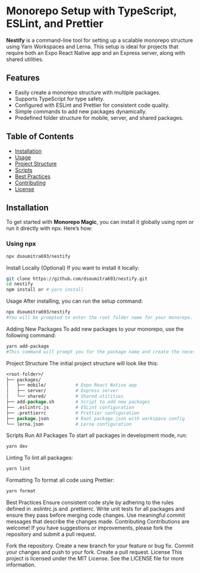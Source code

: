 # Monorepo Setup with TypeScript, ESLint, and Prettier

**Nestify** is a command-line tool for setting up a scalable monorepo structure using Yarn Workspaces and Lerna. This setup is ideal for projects that require both an Expo React Native app and an Express server, along with shared utilities.

## Features

- Easily create a monorepo structure with multiple packages.
- Supports TypeScript for type safety.
- Configured with ESLint and Prettier for consistent code quality.
- Simple commands to add new packages dynamically.
- Predefined folder structure for mobile, server, and shared packages.

## Table of Contents

- [Installation](#installation)
- [Usage](#usage)
- [Project Structure](#project-structure)
- [Scripts](#scripts)
- [Best Practices](#best-practices)
- [Contributing](#contributing)
- [License](#license)

## Installation

To get started with **Monorepo Magic**, you can install it globally using npm or run it directly with npx. Here’s how:

### Using npx

```bash
npx dsoumitra693/nestify
```

Install Locally (Optional)
If you want to install it locally:
```bash
git clone https://github.com/dsoumitra693/nestify.git
cd nestify
npm install or # yarn install
```

Usage
After installing, you can run the setup command:
```bash
npx dsoumitra693/nestify
#You will be prompted to enter the root folder name for your monorepo.
```

Adding New Packages
To add new packages to your monorepo, use the following command:
```bash
yarn add-package
#This command will prompt you for the package name and create the necessary folder and files for you.
```


Project Structure
The initial project structure will look like this:

```perl
<root-folder>/
├── packages/
│   ├── mobile/           # Expo React Native app
│   ├── server/           # Express server
│   └── shared/           # Shared utilities
├── add-package.sh        # Script to add new packages
├── .eslintrc.js          # ESLint configuration
├── .prettierrc           # Prettier configuration
├── package.json          # Root package.json with workspace config
└── lerna.json            # Lerna configuration
```
Scripts
Run All Packages
To start all packages in development mode, run:
```bash
yarn dev
```
Linting
To lint all packages:
```bash
yarn lint
```
Formatting
To format all code using Prettier:
```bash
yarn format
```
Best Practices
Ensure consistent code style by adhering to the rules defined in .eslintrc.js and .prettierrc.
Write unit tests for all packages and ensure they pass before merging code changes.
Use meaningful commit messages that describe the changes made.
Contributing
Contributions are welcome! If you have suggestions or improvements, please fork the repository and submit a pull request.

Fork the repository.
Create a new branch for your feature or bug fix.
Commit your changes and push to your fork.
Create a pull request.
License
This project is licensed under the MIT License. See the LICENSE file for more information.
